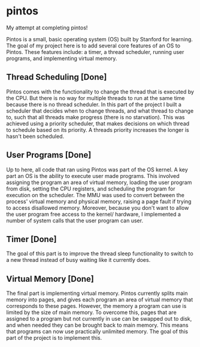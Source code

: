 # pintos
My attempt at completing pintos!

Pintos is a small, basic operating system (OS) built by Stanford for learning. The goal of my project here is to add several core features of an OS to Pintos. These features include: a timer, a thread scheduler, running user programs, and implementing virtual memory.


## Thread Scheduling [Done]
Pintos comes with the functionality to change the thread that is executed by the CPU. But there is no way for multiple threads to run at the same time because there is no thread scheduler. In this part of the project I built a scheduler that decides when to change threads, and what thread to change to, such that all threads make progress (there is no starvation). This was achieved using a priority scheduler, that makes decisions on which thread to schedule based on its priority. A threads priority increases the longer is hasn't been scheduled. 

## User Programs [Done]
Up to here, all code that ran using Pintos was part of the OS kernel. A key part an OS is the ability to execute user made programs. This involved assigning the program an area of virtual memory, loading the user program from disk, setting the CPU registers, and scheduling the program for execution on the scheduler. The MMU was used to convert between the process' virtual memory and physical memory, raising a page fault if trying to access disallowed memory. Moreover, because you don't want to allow the user program free access to the kernel/ hardware, I implemented a number of system calls that the user program can user.

## Timer [Done]
The goal of this part is to improve the thread sleep functionality to switch to a new thread instead of busy waiting like it currently does.

## Virtual Memory [Done]
The final part is implementing virtual memory. Pintos currently splits main memory into pages, and gives each program an area of virtual memory that corresponds to these pages. However, the memory a program can use is limited by the size of main memory. To overcome this, pages that are assigned to a program but not currently in use can be swapped out to disk, and when needed they can be brought back to main memory. This means that programs can now use practically unlimited memory. The goal of this part of the project is to implement this.
